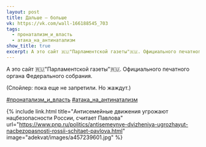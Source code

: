 ```yaml
---
layout: post
title: Дальше — больше
vk: https://vk.com/wall-166188545_703
tags:
  - пронатализм_и_власть
  - атака_на_антинатализм
show_title: true
excerpt: А это сайт 🇷🇺"Парламентской газеты"🇷🇺. Официального печатного органа Федерального собрания. ...
---
```

А это сайт 🇷🇺"Парламентской газеты"🇷🇺. Официального печатного органа Федерального собрания.

(Спойлер: пока еще не запретили. Но жаждут.)

[#пронатализм_и_власть](poisk.html#пронатализм_и_власть)
[#атака_на_антинатализм](poisk.html#атака_на_антинатализм)

{% include link.html title="Антисемейные движения угрожают нацбезопасности России, считает Павлова" url="https://www.pnp.ru/politics/antisemeynye-dvizheniya-ugrozhayut-nacbezopasnosti-rossii-schitaet-pavlova.html" image="adekvat/images/a457239601.jpg" %}